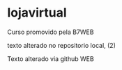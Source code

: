 # lojavirtual
Curso promovido pela B7WEB

texto alterado no repositorio local, (2)

Texto alterado via github WEB
